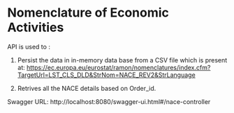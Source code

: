 # Nomenclature of Economic Activities
API is used to : 
1. Persist the data in in-memory data base from a CSV file which is present at:
https://ec.europa.eu/eurostat/ramon/nomenclatures/index.cfm?TargetUrl=LST_CLS_DLD&StrNom=NACE_REV2&StrLanguage

2. Retrives all the NACE details based on Order_id.

Swagger URL:
http://localhost:8080/swagger-ui.html#/nace-controller

